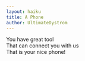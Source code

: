 ```yaml
---
layout: haiku
title: A Phone
author: UltimateDystrom
---
```


You have great tool<br>
That can connect you with us<br>
That is your nice phone!<br>
